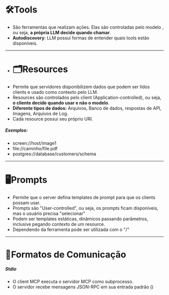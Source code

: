 # 🛠️Tools
- São ferramentas que realizam ações. Elas são controladas pelo modelo , ou seja, **a própria LLM decide quando chamar**.
- **Autodiscovery**: LLM possui formas de entender quais tools estão disponíveis.

___
  
- # 🗂️Resources
- Permite que servidores disponibilizem dados que podem ser lidos clients e usado como contexto pelo LLM.
- Resources são controlados pelo client (Application-controlled), ou seja, **o cliente decide quando usar e não o modelo**.
- **Diferente tipos de dados:** Arquivos, Banco de dados, respostas de API, Imagens, Arquivos de Log.
- Cada resource possui seu próprio URI.
##### Exemplos:
- screen://host/image1
- file://caminho/file.pdf
- postgres://database/customers/schema

___
# 🖥️Prompts
- Permite que o server defina templates de prompt para que os clients possam usar.
- Prompts são "User-controlled", ou seja, os prompts ficam disponíveis, mas o usuário precisa "selecionar"
- Podem ser templates estáticas, dinâmicos passando parâmetros, inclusive pegando contexto de um resource.
- Dependendo da ferramenta pode ser utilizada com o "/"


___
# 🔌Formatos de Comunicação

##### Stdio
- O client MCP executa o servidor MCP como subprocesso.
- O servidor recebe mensagens JSON-RPC em sua entrada padrão ()

